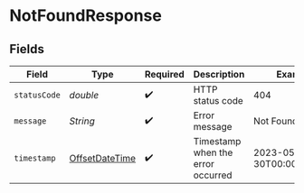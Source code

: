 # NotFoundResponse


## Fields

| Field                                                                                     | Type                                                                                      | Required                                                                                  | Description                                                                               | Example                                                                                   |
| ----------------------------------------------------------------------------------------- | ----------------------------------------------------------------------------------------- | ----------------------------------------------------------------------------------------- | ----------------------------------------------------------------------------------------- | ----------------------------------------------------------------------------------------- |
| `statusCode`                                                                              | *double*                                                                                  | :heavy_check_mark:                                                                        | HTTP status code                                                                          | 404                                                                                       |
| `message`                                                                                 | *String*                                                                                  | :heavy_check_mark:                                                                        | Error message                                                                             | Not Found                                                                                 |
| `timestamp`                                                                               | [OffsetDateTime](https://docs.oracle.com/javase/8/docs/api/java/time/OffsetDateTime.html) | :heavy_check_mark:                                                                        | Timestamp when the error occurred                                                         | 2023-05-30T00:00:00.000Z                                                                  |
